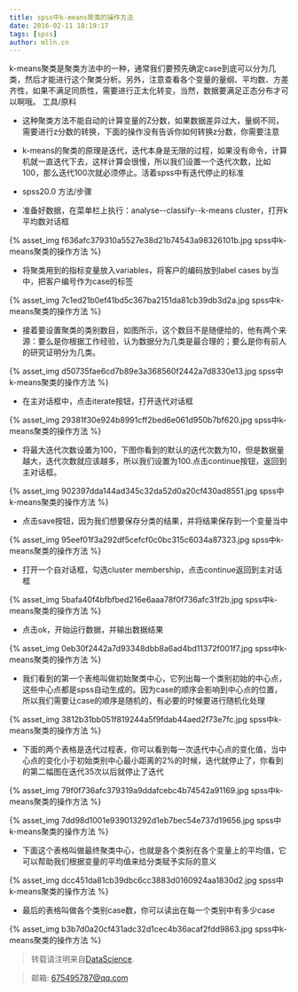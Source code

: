```yaml
---
title: spss中k-means聚类的操作方法
date: 2016-02-11 18:19:17
tags: [spss]
author: mlln.cn
---
```

k-means聚类是聚类方法中的一种，通常我们要预先确定case到底可以分为几类，然后才能进行这个聚类分析。另外，注意查看各个变量的量纲、平均数、方差齐性，如果不满足同质性，需要进行正太化转变，当然，数据要满足正态分布才可以啊哦。
工具/原料


- 这种聚类方法不能自动的计算变量的Z分数，如果数据差异过大，量纲不同，需要进行z分数的转换，下面的操作没有告诉你如何转换z分数，你需要注意

- k-means的聚类的原理是迭代，迭代本身是无限的过程，如果没有命令，计算机就一直迭代下去，这样计算会很慢，所以我们设置一个迭代次数，比如100，那么迭代100次就必须停止。活着spss中有迭代停止的标准

- spss20.0
方法/步骤


- 准备好数据，在菜单栏上执行：analyse--classify--k-means cluster，打开k平均数对话框

{% asset_img f636afc379310a5527e38d21b74543a98326101b.jpg spss中k-means聚类的操作方法 %}

- 将聚类用到的指标变量放入variables，将客户的编码放到label cases by当中，把客户编号作为case的标签

{% asset_img 7c1ed21b0ef41bd5c367ba2151da81cb39db3d2a.jpg spss中k-means聚类的操作方法 %}

- 接着要设置聚类的类别数目，如图所示，这个数目不是随便给的，他有两个来源：要么是你根据工作经验，认为数据分为几类是最合理的；要么是你有前人的研究证明分为几类。

{% asset_img d50735fae6cd7b89e3a368560f2442a7d8330e13.jpg spss中k-means聚类的操作方法 %}

- 在主对话框中，点击iterate按钮，打开迭代对话框

{% asset_img 29381f30e924b8991cff2bed6e061d950b7bf620.jpg spss中k-means聚类的操作方法 %}

- 将最大迭代次数设置为100，下图你看到的默认的迭代次数为10，但是数据量越大，迭代次数就应该越多，所以我们设置为100.点击continue按钮，返回到主对话框。

{% asset_img 902397dda144ad345c32da52d0a20cf430ad8551.jpg spss中k-means聚类的操作方法 %}

- 点击save按钮，因为我们想要保存分类的结果，并将结果保存到一个变量当中

{% asset_img 95eef01f3a292df5cefcf0c0bc315c6034a87323.jpg spss中k-means聚类的操作方法 %}

- 打开一个自对话框，勾选cluster membership，点击continue返回到主对话框

{% asset_img 5bafa40f4bfbfbed216e6aaa78f0f736afc31f2b.jpg spss中k-means聚类的操作方法 %}

- 点击ok，开始运行数据，并输出数据结果

{% asset_img 0eb30f2442a7d93348dbb8a6ad4bd11372f001f7.jpg spss中k-means聚类的操作方法 %}

- 我们看到的第一个表格叫做初始聚类中心，它列出每一个类别初始的中心点，这些中心点都是spss自动生成的。因为case的顺序会影响到中心点的位置，所以我们需要让case的顺序是随机的，有必要的时候要进行随机化处理

{% asset_img 3812b31bb051f819244a5f9fdab44aed2f73e7fc.jpg spss中k-means聚类的操作方法 %}

- 下面的两个表格是迭代过程表，你可以看到每一次迭代中心点的变化值，当中心点的变化小于初始类别中心最小距离的2%的时候，迭代就停止了，你看到的第二幅图在迭代35次以后就停止了迭代

{% asset_img 79f0f736afc379319a9ddafcebc4b74542a91169.jpg spss中k-means聚类的操作方法 %}

{% asset_img 7dd98d1001e939013292d1eb7bec54e737d19656.jpg spss中k-means聚类的操作方法 %}

- 下面这个表格叫做最终聚类中心，也就是各个类别在各个变量上的平均值，它可以帮助我们根据变量的平均值来给分类赋予实际的意义

{% asset_img dcc451da81cb39dbc6cc3883d0160924aa1830d2.jpg spss中k-means聚类的操作方法 %}

- 最后的表格叫做各个类别case数，你可以读出在每一个类别中有多少case

{% asset_img b3b7d0a20cf431adc32d1cec4b36acaf2fdd9863.jpg spss中k-means聚类的操作方法 %}

> 转载请注明来自[DataScience](http://mlln.cn).

> 邮箱: 675495787@qq.com 
